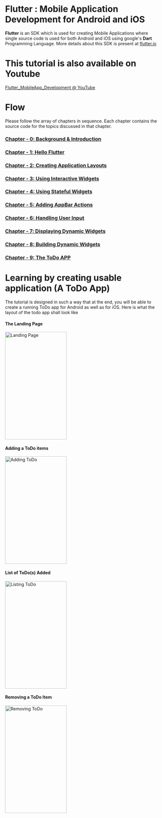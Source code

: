 # Flutter : Mobile Application Development for Android and iOS

__Flutter__ is an SDK which is used for creating Mobile Applications where single source code is used for both Android and iOS using google's __Dart__ Programming Language. More details about this SDK is present at [flutter.io](http://www.flutter.io)

# This tutorial is also available on Youtube 

[Flutter_MobileApp_Development @ YouTube](https://www.youtube.com/watch?v=GH9rQyHbJg0&list=PLunsjeiaxlPKntVvTmQm63zKwKDAq-l1U)

# Flow

Please follow the array of chapters in sequence. Each chapter contains the source code for the topics discussed in that chapter.

### [Chapter - 0: Background & Introduction](https://github.com/DakshHub/Flutter_MobileApp_Development/tree/master/Chapter-%200)
### [Chapter - 1: Hello Flutter](https://github.com/DakshHub/Flutter_MobileApp_Development/tree/master/Chapter-%201)
### [Chapter - 2: Creating Application Layouts](https://github.com/DakshHub/Flutter_MobileApp_Development/tree/master/Chapter-%202)
### [Chapter - 3: Using Interactive Widgets](https://github.com/DakshHub/Flutter_MobileApp_Development/tree/master/Chapter-%203)
### [Chapter - 4: Using Stateful Widgets](https://github.com/DakshHub/Flutter_MobileApp_Development/tree/master/Chapter-%204)
### [Chapter - 5: Adding AppBar Actions](https://github.com/DakshHub/Flutter_MobileApp_Development/tree/master/Chapter-%205)
### [Chapter - 6: Handling User Input](https://github.com/DakshHub/Flutter_MobileApp_Development/tree/master/Chapter-%206)
### [Chapter - 7: Displaying Dynamic Widgets](https://github.com/DakshHub/Flutter_MobileApp_Development/tree/master/Chapter-%207)
### [Chapter - 8: Building Dynamic Widgets](https://github.com/DakshHub/Flutter_MobileApp_Development/tree/master/Chapter-%208)
### [Chapter - 9: The ToDo APP](https://github.com/DakshHub/Flutter_MobileApp_Development/tree/master/Chapter-%209)


# Learning by creating usable application (A ToDo App)

The tutorial is designed in such a way that at the end, you will be able to create a running ToDo app for Android as well as for iOS. Here is what the layout of the todo app shall look like

#### The Landing Page

<img src="https://github.com/DakshHub/Flutter_MobileApp_Development/blob/master/todoAPP_Main_Page.png" alt="Landing Page" width="200" height="350">

#### Adding a ToDo items

<img src="https://github.com/DakshHub/Flutter_MobileApp_Development/blob/master/todoApp_Add_todo.png" alt="Adding ToDo" width="200" height="350">


#### List of ToDo(s) Added

<img src="https://github.com/DakshHub/Flutter_MobileApp_Development/blob/master/totoApp_todo_Items.png" alt="Listing ToDo" width="200" height="350">

#### Removing a ToDo Item

<img src="https://github.com/DakshHub/Flutter_MobileApp_Development/blob/master/todoApp_Remove_Items.png" alt="Removing ToDo" width="200" height="350">


